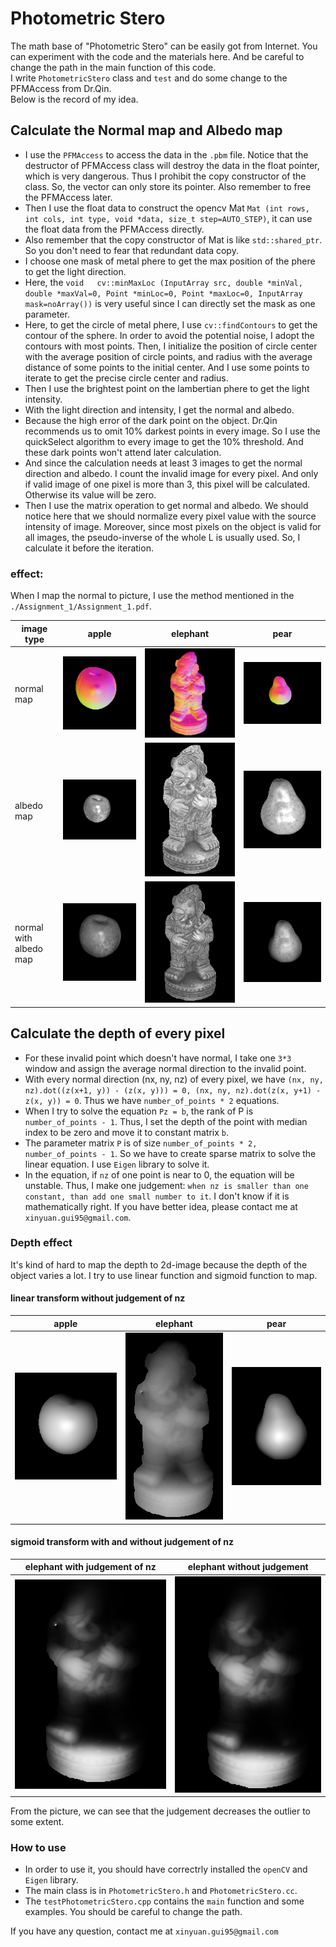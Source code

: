 Photometric Stero
=====

The math base of "Photometric Stero" can be easily got from Internet. You can experiment with the code and the materials here. And be careful to change the path in the main function of this code.<br>
I write `PhotometricStero` class and `test` and do some change to the PFMAccess from Dr.Qin.<br>
Below is the record of my idea.<br>

## Calculate the Normal map and Albedo map
* I use the `PFMAccess` to access the data in the `.pbm` file. Notice that the destructor of PFMAccess class will destroy the data in the float pointer, which is very dangerous. Thus I prohibit the copy constructor of the class. So, the vector can only store its pointer. Also remember to free the PFMAccess later.<br>
* Then I use the float data to construct the opencv Mat `Mat (int rows, int cols, int type, void *data, size_t step=AUTO_STEP)`, it can use the float data from the PFMAccess directly.<br>
* Also remember that the copy constructor of Mat is like `std::shared_ptr`. So you don't need to fear that redundant data copy.<br>
* I choose one mask of metal phere to get the max position of the phere to get the light direction.<br>
* Here, the `void	cv::minMaxLoc (InputArray src, double *minVal, double *maxVal=0, Point *minLoc=0, Point *maxLoc=0, InputArray mask=noArray())` is very useful since I can directly set the mask as one parameter.<br>
* Here, to get the circle of metal phere, I use `cv::findContours` to get the contour of the sphere. In order to avoid the potential noise, I adopt the contours with most points. Then, I initialize the position of circle center with the average position of circle points, and radius with the average distance of some points to the initial center. And I use some points to iterate to get the precise circle center and radius.<br>
* Then I use the brightest point on the lambertian phere to get the light intensity.<br>
* With the light direction and intensity, I get the normal and albedo.<br>
* Because the high error of the dark point on the object. Dr.Qin recommends us to omit 10% darkest points in every image. So I use the quickSelect algorithm to every image to get the 10% threshold. And these dark points won't attend later calculation.<br>
* And since the calculation needs at least 3 images to get the normal direction and albedo. I count the invalid image for every pixel. And only if valid image of one pixel is more than 3, this pixel will be calculated. Otherwise its value will be zero.<br>
* Then I use the matrix operation to get normal and albedo. We should notice here that we should normalize every pixel value with the source intensity of image. Moreover, since most pixels on the object is valid for all images, the pseudo-inverse of the whole L is usually used. So, I calculate it before the iteration.<br>

### effect:
When I map the normal to picture, I use the method mentioned in the `./Assignment_1/Assignment_1.pdf`.

| image type |apple | elephant | pear |
| ---------------|-------- | ---------- | ------------|
| normal map |![Image failed](./resultImage/appleNormal.jpg "apple normal map") | ![Image failed](./resultImage/elephantNormal.jpg "elephant normal map") | ![Image failed](./resultImage/pearNormal.jpg "pear normal map")|
| albedo map | ![Image failed](./resultImage/appleAlbedo.jpg "apple albedo map") | ![Image failed](./resultImage/elephantAlbedo.jpg "elephant albedo map") | ![Image failed](./resultImage/pearAlbedo.jpg "pear albedo map")|
| normal with albedo map | ![Image failed](./resultImage/appleNormalWithAlbedo.jpg "apple normal with albedo map") | ![Image failed](./resultImage/elephantNormalWithAlbedo.jpg "elephant normal with albedo map") | ![Image failed](./resultImage/pearNormalWithAlbedo.jpg "pear normal with albedo map")|

## Calculate the depth of every pixel
* For these invalid point which doesn't have normal, I take one `3*3` window and assign the average normal direction to the invalid point.<br>
* With every normal direction (nx, ny, nz) of every pixel, we have `(nx, ny, nz).dot((z(x+1, y)) - (z(x, y))) = 0, (nx, ny, nz).dot(z(x, y+1) - z(x, y)) = 0`. Thus we have `number_of_points * 2` equations.<br>
* When I try to solve the equation `Pz = b`, the rank of P is `number_of_points - 1`. Thus, I set the depth of the point with median index to be zero and move it to constant matrix `b`.<br>
* The parameter matrix `P` is of size `number_of_points * 2, number_of_points - 1`. So we have to create sparse matrix to solve the linear equation. I use `Eigen` library to solve it.<br>
* In the equation, if `nz` of one point is near to 0, the equation will be unstable. Thus, I make one judgement: `when nz is smaller than one constant, than add one small number to it`. I don't know if it is mathematically right. If you have better idea, please contact me at `xinyuan.gui95@gmail.com`.<br>

### Depth effect
It's kind of hard to map the depth to 2d-image because the depth of the object varies a lot. I try to use linear function and sigmoid function to map.<br>


#### linear transform without judgement of nz
| apple | elephant | pear |
| ---------------|-------- | ---------- |
| ![Image failed](./resultImage/appleHeight.jpg "apple height map") | ![Image failed](./resultImage/elephantHeightMethod1.jpg "elephant depth map") | ![Image failed](./resultImage/pearHeight.jpg "pear depth map")|



#### sigmoid transform with and without judgement of nz
|elephant with judgement of nz | elephant without judgement|
|------------------------------|---------------------------|
| ![Image failed](./resultImage/elephantHeightMethod2NoJudgement.jpg "elephant depth map without judgement") | ![Image failed](./resultImage/elephantHeightMethod2Judgement.jpg "elephant depth map with judgement")|

From the picture, we can see that the judgement decreases the outlier to some extent.<br>

### How to use
* In order to use it, you should have correctrly installed the `openCV` and `Eigen` library.<br>
* The main class is in `PhotometricStero.h` and `PhotometricStero.cc`.<br>
* The `testPhotometricStero.cpp` contains the `main` function and some examples. You should be careful to change the path.<br>


If you have any question, contact me at `xinyuan.gui95@gmail.com`
